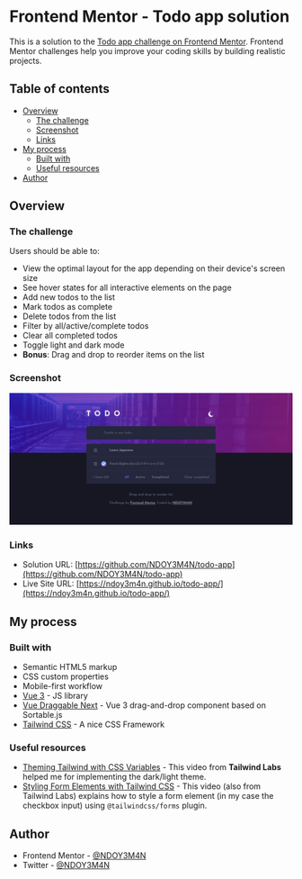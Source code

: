 # Frontend Mentor - Todo app solution

This is a solution to the [Todo app challenge on Frontend Mentor](https://www.frontendmentor.io/challenges/todo-app-Su1_KokOW). Frontend Mentor challenges help you improve your coding skills by building realistic projects.

## Table of contents

- [Overview](#overview)
  - [The challenge](#the-challenge)
  - [Screenshot](#screenshot)
  - [Links](#links)
- [My process](#my-process)
  - [Built with](#built-with)
  - [Useful resources](#useful-resources)
- [Author](#author)

## Overview

### The challenge

Users should be able to:

- View the optimal layout for the app depending on their device's screen size
- See hover states for all interactive elements on the page
- Add new todos to the list
- Mark todos as complete
- Delete todos from the list
- Filter by all/active/complete todos
- Clear all completed todos
- Toggle light and dark mode
- **Bonus**: Drag and drop to reorder items on the list

### Screenshot

![](./screenshot.png)

### Links

- Solution URL: [https://github.com/NDOY3M4N/todo-app](https://github.com/NDOY3M4N/todo-app)
- Live Site URL: [https://ndoy3m4n.github.io/todo-app/](https://ndoy3m4n.github.io/todo-app/)

## My process

### Built with

- Semantic HTML5 markup
- CSS custom properties
- Mobile-first workflow
- [Vue 3](https://v3.vuejs.org/) - JS library
- [Vue Draggable Next](https://vue-draggable-next.vercel.app/) - Vue 3 drag-and-drop component based on Sortable.js
- [Tailwind CSS](https://tailwindcss.com/) - A nice CSS Framework

### Useful resources

- [Theming Tailwind with CSS Variables](https://www.youtube.com/watch?v=MAtaT8BZEAo) - This video from **Tailwind Labs** helped me for implementing the dark/light theme.
- [Styling Form Elements with Tailwind CSS](https://www.youtube.com/watch?v=pONeWAzDsQg) - This video (also from Tailwind Labs) explains how to style a form element (in my case the checkbox input) using `@tailwindcss/forms` plugin.

## Author

- Frontend Mentor - [@NDOY3M4N](https://www.frontendmentor.io/profile/NDOY3M4N)
- Twitter - [@NDOY3M4N](https://www.twitter.com/NDOY3M4N)
